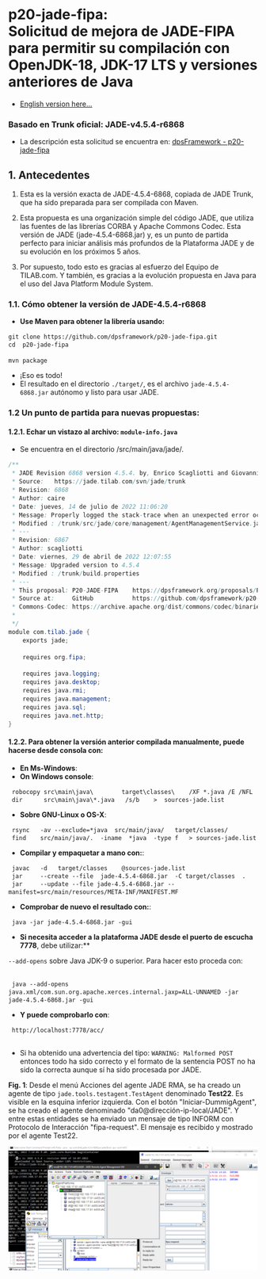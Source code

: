 # p20-jade-fipa: <br>Solicitud de mejora de JADE-FIPA para permitir su compilación con OpenJDK-18, JDK-17 LTS y versiones anteriores de Java

- [English version here...](README_en.md)

### Basado en Trunk oficial: JADE-v4.5.4-r6868

- La descripción esta solicitud se encuentra en: [dpsFramework - p20-jade-fipa](https://dpsframework.org/proposals/P20-JADE-FIPA_es.html)


## 1. Antecedentes

1. Esta es la versión exacta de JADE-4.5.4-6868, copiada de JADE Trunk, que ha sido preparada para ser compilada con Maven.

1. Esta propuesta es una organización simple del código JADE, que utiliza las fuentes de las librerías CORBA y Apache Commons Codec. Esta versión de JADE (jade-4.5.4-6868.jar) y, es un punto de partida perfecto para iniciar análisis más profundos de la Plataforma JADE y de su evolución en los próximos 5 años.

1. Por supuesto, todo esto es gracias al esfuerzo del Equipo de TILAB.com. Y también, es gracias a la evolución propuesta en Java para el uso del Java Platform Module System.


### 1.1. Cómo obtener la versión de JADE-4.5.4-r6868

- **Use Maven para obtener la librería usando:**

```shell
git clone https://github.com/dpsframework/p20-jade-fipa.git
cd  p20-jade-fipa

mvn package

```
- ¡Eso es todo!
- El resultado en el directorio `./target/`, es el archivo `jade-4.5.4-6868.jar` autónomo y listo para usar JADE.

### 1.2 Un punto de partida para nuevas propuestas:

#### 1.2.1. Echar un vistazo al archivo: `module-info.java`

- Se encuentra en el directorio /src/main/java/jade/.

```java
/**
 * JADE Revision 6868 version 4.5.4. by, Enrico Scagliotti and Giovanni Caire.
 * Source:   https://jade.tilab.com/svn/jade/trunk
 * Revision: 6868
 * Author: caire
 * Date: jueves, 14 de julio de 2022 11:06:20
 * Message: Properly logged the stack-trace when an unexpected error occurs creating an agent.
 * Modified : /trunk/src/jade/core/management/AgentManagementService.java
 * ---
 * Revision: 6867
 * Author: scagliotti
 * Date: viernes, 29 de abril de 2022 12:07:55
 * Message: Upgraded version to 4.5.4
 * Modified : /trunk/build.properties
 * ---
 * This proposal: P20-JADE-FIPA    https://dpsframework.org/proposals/P20-JADE-FIPA_en.html
 * Source at:     GitHub           https://github.com/dpsframework/p20-jade-fipa
 * Commons-Codec: https://archive.apache.org/dist/commons/codec/binaries/commons-codec-1.3.tar.gz
 *            
 */
module com.tilab.jade {
	exports jade;
    
	requires org.fipa;
    
	requires java.logging;
	requires java.desktop;
	requires java.rmi;
	requires java.management;
	requires java.sql;
	requires java.net.http;
}

```

#### 1.2.2. Para obtener la versión anterior compilada manualmente, puede hacerse desde consola con:

- **En Ms-Windows**:
- **On Windows console**:

```shell
 robocopy src\main\java\        target\classes\    /XF *.java /E /NFL
 dir      src\main\java\*.java   /s/b    >  sources-jade.list
```


- **Sobre GNU-Linux o OS-X**:

```shell
 rsync   -av --exclude=*java  src/main/java/   target/classes/
 find    src/main/java/.  -iname  *java  -type f   > sources-jade.list
```



- **Compilar y empaquetar a mano con:**:

```shell
 javac   -d   target/classes    @sources-jade.list
 jar     --create --file  jade-4.5.4-6868.jar  -C target/classes  .
 jar     --update --file jade-4.5.4-6868.jar --manifest=src/main/resources/META-INF/MANIFEST.MF
```

- **Comprobar de nuevo el resultado con:**:

```shell 
 java -jar jade-4.5.4-6868.jar -gui
```

- **Si necesita acceder a la plataforma JADE desde el puerto de escucha 7778**, debe utilizar:**

`--add-opens` sobre Java JDK-9 o superior. Para hacer esto proceda con:

```shell

 java --add-opens java.xml/com.sun.org.apache.xerces.internal.jaxp=ALL-UNNAMED -jar jade-4.5.4-6868.jar -gui
```

- **Y puede comprobarlo con**:

```shell
 http://localhost:7778/acc/
 
```


- Si ha obtenido una advertencia del tipo: `WARNING: Malformed POST` entonces todo ha sido correcto y el formato de la sentencia POST no ha sido la correcta aunque sí ha sido procesada por JADE.



**Fig. 1**: Desde el menú Acciones del agente JADE RMA, se ha creado un agente de tipo `jade.tools.testagent.TestAgent` denominado **Test22**. Es visible en la esquina inferior izquierda. Con el botón "Iniciar-DummigAgent", se ha creado el agente denominado "da0@dirección-ip-local/JADE". Y entre estas entidades se ha enviado un mensaje de tipo INFORM con Protocolo de Interacción "fipa-request". El mensaje es recibido y mostrado por el agente Test22.

![Resultados de la prueba con JADE-4.5.4-r6868 compilado con OpenJDK-18](./images/test-jade-rma-agent-454-6868-Java-JDK-17.png)
